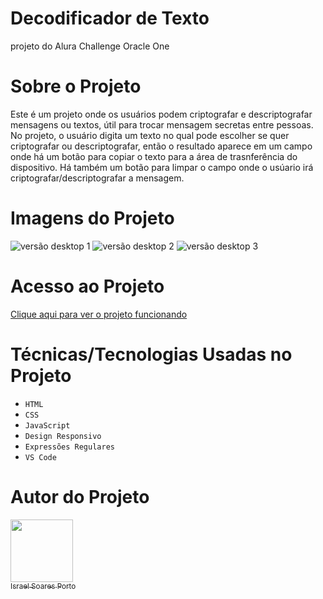 # Decodificador de Texto
projeto do Alura Challenge Oracle One

# Sobre o Projeto
Este é um projeto onde os usuários podem criptografar e descriptografar mensagens ou textos, útil para trocar mensagem secretas entre pessoas.
No projeto, o usuário digita um texto no qual pode escolher se quer criptografar ou descriptografar, então o resultado aparece em um campo onde há um botão para copiar o texto para a área de trasnferência do dispositivo.
Há também um botão para limpar o campo onde o usúario irá criptografar/descriptografar a mensagem.

# Imagens do Projeto
![versão desktop 1](https://i.imgur.com/2WHMfNp.jpg)
![versão desktop 2](https://i.imgur.com/Ysa3Hkt.jpg)
![versão desktop 3](https://i.imgur.com/VHwnYQ8.jpg)

# Acesso ao Projeto
[Clique aqui para ver o projeto funcionando](https://israel-soaresporto.github.io/decodificador_de_texto/)

# Técnicas/Tecnologias Usadas no Projeto
- ``HTML``
- ``CSS``
- ``JavaScript``
- ``Design Responsivo``
- ``Expressões Regulares``
- ``VS Code``

# Autor do Projeto
[<img src="https://avatars.githubusercontent.com/u/110688515?s=400&u=0b1a78ff56ba709efc0d6e3b1e1ba5761da6e618&v=4" width=100 ><br><sub>Israel Soares Porto<sub>](https://github.com/Israel-SoaresPorto)
